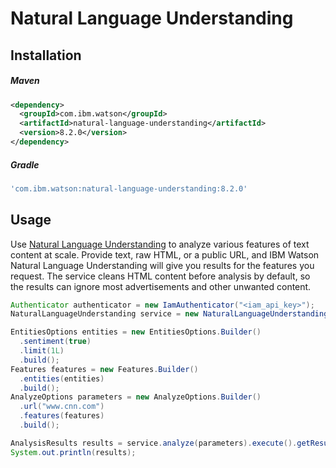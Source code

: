 # Natural Language Understanding

## Installation

##### Maven
```xml
<dependency>
  <groupId>com.ibm.watson</groupId>
  <artifactId>natural-language-understanding</artifactId>
  <version>8.2.0</version>
</dependency>
```

##### Gradle
```gradle
'com.ibm.watson:natural-language-understanding:8.2.0'
```

## Usage
Use [Natural Language Understanding](https://cloud.ibm.com/docs/services/natural-language-understanding?topic=natural-language-understanding-about)
to analyze various features of text content at scale. Provide text, raw HTML, or a public URL, and IBM Watson Natural
Language Understanding will give you results for the features you request. The service cleans HTML content before
analysis by default, so the results can ignore most advertisements and other unwanted content.

```java
Authenticator authenticator = new IamAuthenticator("<iam_api_key>");
NaturalLanguageUnderstanding service = new NaturalLanguageUnderstanding("2019-07-12", authenticator);

EntitiesOptions entities = new EntitiesOptions.Builder()
  .sentiment(true)
  .limit(1L)
  .build();
Features features = new Features.Builder()
  .entities(entities)
  .build();
AnalyzeOptions parameters = new AnalyzeOptions.Builder()
  .url("www.cnn.com")
  .features(features)
  .build();

AnalysisResults results = service.analyze(parameters).execute().getResul();
System.out.println(results);
```
